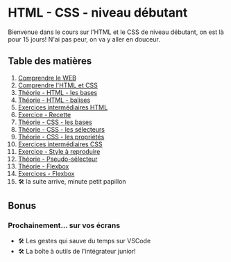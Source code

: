 # HTML - CSS - niveau débutant

Bienvenue dans le cours sur l'HTML et le CSS de niveau débutant, on est là pour 15 jours! N'ai pas peur, on va y aller en douceur.

## Table des matières

1. [Comprendre le WEB](01-comprendre-web.md)
2. [Comprendre l'HTML et CSS](02-comprendre-html-css.md)
3. [Théorie - HTML - les bases](03-theorie-html-bases.md)
4. [Théorie - HTML - balises](04-theorie-html-balises.md)
5. [Exercices intermédiaires HTML](05-exercices-intermediaires-html.md)
6. [Exercice - Recette](06-exercice-recette.md)
7. [Théorie - CSS - les bases](07-theorie-css-bases.md)
8. [Théorie - CSS - les sélecteurs](08-theorie-css-selecteurs.md)
9. [Théorie - CSS - les propriétés](09-theorie-css-prorietes.md)
10. [Exercices intermédiaires CSS](10-exercices-intermediaires-css.md)
11. [Exercice - Style à reproduire](11-exercice-css.md)
12. [Théorie - Pseudo-sélecteur](12-theorie-css-pseudo-selecteurs.md)
13. [Théorie - Flexbox](13-theorie-flexbox.md)
14. [Exercices - Flexbox](14-exercices-flexbox.md)
15. :hammer_and_wrench: la suite arrive, minute petit papillon

## Bonus

### Prochainement... sur vos écrans

- :hammer_and_wrench: Les gestes qui sauve du temps sur VSCode
- :hammer_and_wrench: La boîte à outils de l'intégrateur junior! 